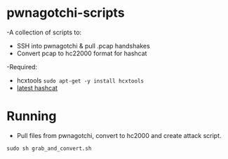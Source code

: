 # pwnagotchi-scripts


-A collection of scripts to:
- SSH into pwnagotchi & pull .pcap handshakes 
- Convert pcap to hc22000 format for hashcat


-Required:
- hcxtools `sudo apt-get -y install hcxtools` 
- [latest hashcat](https://github.com/hashcat/hashcat) 

# Running 

- Pull files from pwnagotchi, convert to hc2000 and create attack script.

```
sudo sh grab_and_convert.sh
```

